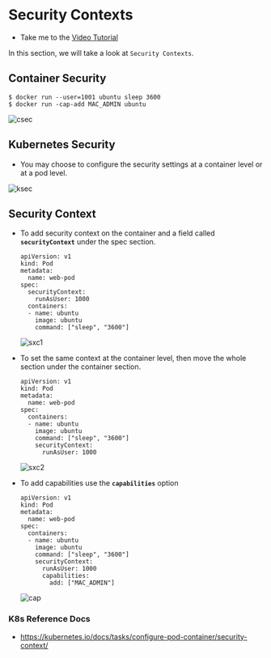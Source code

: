 # Security Contexts

  - Take me to the [Video Tutorial](https://kodekloud.com/topic/security-contexts-4/)

In this section, we will take a look at `Security Contexts`.

## Container Security
 ```
 $ docker run --user=1001 ubuntu sleep 3600
 $ docker run -cap-add MAC_ADMIN ubuntu
 ```

 ![csec](../../images/csec.PNG)

## Kubernetes Security
- You may choose to configure the security settings at a container level or at a pod level.

 ![ksec](../../images/ksec.PNG)

## Security Context
- To add security context on the container and a field called **`securityContext`** under the spec section.
  ```
  apiVersion: v1
  kind: Pod
  metadata:
    name: web-pod
  spec:
    securityContext:
      runAsUser: 1000
    containers:
    - name: ubuntu
      image: ubuntu
      command: ["sleep", "3600"]
  ```
  ![sxc1](../../images/sxc1.PNG)

- To set the same context at the container level, then move the whole section under the container section.

  ```
  apiVersion: v1
  kind: Pod
  metadata:
    name: web-pod
  spec:
    containers:
    - name: ubuntu
      image: ubuntu
      command: ["sleep", "3600"]
      securityContext:
        runAsUser: 1000
  ```
  ![sxc2](../../images/sxc2.PNG)

- To add capabilities use the **`capabilities`** option
  ```
  apiVersion: v1
  kind: Pod
  metadata:
    name: web-pod
  spec:
    containers:
    - name: ubuntu
      image: ubuntu
      command: ["sleep", "3600"]
      securityContext:
        runAsUser: 1000
        capabilities:
          add: ["MAC_ADMIN"]
  ```
  ![cap](../../images/cap.PNG)


### K8s Reference Docs

- https://kubernetes.io/docs/tasks/configure-pod-container/security-context/
